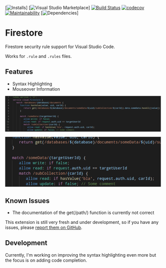 [![Installs](https://vsmarketplacebadge.apphb.com/installs-short/ChFlick.firecode.svg)]
[![Visual Studio Marketplace](https://vsmarketplacebadge.apphb.com/version/ChFlick.firecode.svg)]
[![Build Status](https://travis-ci.org/ChFlick/firecode.svg?branch=master)](https://travis-ci.org/ChFlick/firecode)
[![codecov](https://codecov.io/gh/ChFlick/firecode/branch/master/graph/badge.svg)](https://codecov.io/gh/ChFlick/firecode)
[![Maintainability](https://api.codeclimate.com/v1/badges/a06d165d57630120c00d/maintainability)](https://codeclimate.com/github/ChFlick/firecode/maintainability)
[![Dependencies](https://david-dm.org/ChFlick/firecode.svg)]

# Firestore

Firestore security rule support for Visual Studio Code.

Works for `.rule` and `.rules` files.

## Features

* Syntax Highlighting
* Mouseover Information

![Syntax Highlighting](./resources/syntax-highlighting.png)

![Mouseover Information](./resources/mouseover-info.gif)

## Known Issues

* The documentation of the get(/path/) function is currently not correct

This extension is still very fresh and under development, so if you have any issues, please [report them on GitHub](https://github.com/ChFlick/firecode/issues).

## Development

Currently, I'm working on improving the syntax highlighting even more but the focus is on adding code completion.